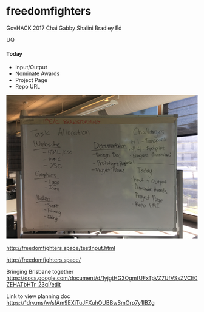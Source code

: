# freedomfighters
GovHACK 2017
Chai
Gabby
Shalini
Bradley
Ed

UQ


#### Today

* Input/Output
* Nominate Awards
* Project Page
* Repo URL

![Task Allocation](https://github.com/nophr/freedomfighters/blob/master/notes/taskalloc.jpg?raw=true)


http://freedomfighters.space/testInput.html

http://freedomfighters.space/

Bringing Brisbane together
https://docs.google.com/document/d/1yjgtHG3OgmfUFxTpVZ7UfVSsZVCE0ZEHATbHTr_23qI/edit

Link to view planning doc
https://1drv.ms/w/s!Am9EXiTuJFXuhOUBBwSmOrp7y1IBZg
